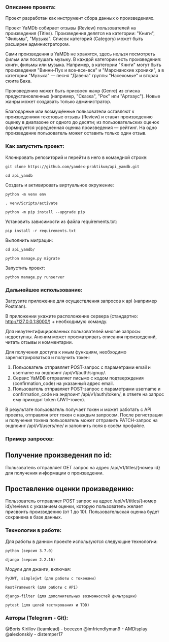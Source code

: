### Описание проекта:

Проект разработан как инструмент сбора данных о произведениях.

Проект YaMDb собирает отзывы (Review) пользователей на произведения (Titles). Произведения делятся на категории: "Книги", "Фильмы", "Музыка". Список категорий (Category) может быть расширен 
администратором.

Сами произведения в YaMDb не хранятся, здесь нельзя посмотреть фильм или послушать музыку.
В каждой категории есть произведения: книги, фильмы или музыка. Например, в категории "Книги" могут быть произведения "Винни-Пух и все-все-все" и "Марсианские хроники", а в категории "Музыка" — песня "Давеча" группы "Насекомые" и вторая сюита Баха.

Произведению может быть присвоен жанр (Genre) из списка предустановленных (например, "Сказка", "Рок" или "Артхаус"). Новые жанры может создавать только администратор.

Благодарные или возмущённые пользователи оставляют к произведениям текстовые отзывы (Review) и ставят произведению оценку в диапазоне от одного до десяти; из пользовательских оценок формируется усреднённая оценка произведения — рейтинг. На одно произведение пользователь может оставить только один отзыв.

### Как запустить проект:

Клонировать репозиторий и перейти в него в командной строке:

```
git clone https://github.com/yandex-praktikum/api_yamdb.git
```

```
cd api_yamdb
```

Cоздать и активировать виртуальное окружение:

```
python -m venv env
```

```
. venv/Scripts/activate
```

```
python -m pip install --upgrade pip
```

Установить зависимости из файла requirements.txt:

```
pip install -r requirements.txt
```

Выполнить миграции:

```
cd api_yamdb/
```

```
python manage.py migrate
```

Запустить проект:

```
python manage.py runserver
```

### Дальнейшее использование:

Загрузите приложение для осуществления запросов к api (например Postman).

В приложении укажите расположение сервера (стандартно: http://127.0.0.1:8000/) + необходимую команду.

Для неаутентифицированных пользователей многие запросы недоступны. Аноним может просматривать описания произведений, читать отзывы и комментарии.

Для получения доступа к иным функциям, необходимо зарегистрироваться и получить токен:
1. Пользователь отправляет POST-запрос с параметрами email и username на эндпоинт /api/v1/auth/signup/.
2. Сервис YaMDB отправляет письмо с кодом подтверждения (confirmation_code) на указанный адрес email.
3. Пользователь отправляет POST-запрос с параметрами username и confirmation_code на эндпоинт /api/v1/auth/token/, в ответе на запрос ему приходит token (JWT-токен).

В результате пользователь получает токен и может работать с API проекта, отправляя этот токен с каждым запросом.
После регистрации и получения токена пользователь может отправить PATCH-запрос на эндпоинт /api/v1/users/me/ и заполнить поля в своём профайле.

### Пример запросов:

## Получение произведения по id:

Пользователь отправляет GET запрос на адрес /api/v1/titles/{номер id} для получения информации о произведении.

## Проставление оценки произведению:

Пользователь отправляет POST запрос на адрес /api/v1/titles/{номер id}/reviews с указанием оценки, которую пользователь желает присвоить произведению (от 1 до 10). Пользовательская оценка будет сохранена в базе данных.

### Технологии в работе:

Для работы в данном проекте используются следующие технологии:
```
python (версия 3.7.0)
```
```
django (версия 2.2.16)
```

Модули для джанги, включая:
```
PyJWT, simplejwt (для работы с токенами)
```
```
RestFramework (для работы с API)
```
```
django-filter (для дополнительных возможностей фильтрации)
```
```
pytest (для целей тестирования и TDD)
```

### Авторы (Telegram - Git):

@Boris Kirillov (teamlead) - beeezon
@imfriendlyman9 - AMDisplay
@alexlonskiy - distemper17